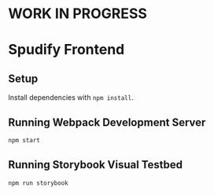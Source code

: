 # WORK IN PROGRESS

# Spudify Frontend

## Setup

Install dependencies with `npm install`.

## Running Webpack Development Server

```sh
npm start
```

## Running Storybook Visual Testbed

```sh
npm run storybook
```
